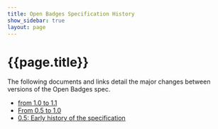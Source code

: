 ```yaml
---
title: Open Badges Specification History
show_sidebar: true
layout: page
---
```

# {{page.title}}

The following documents and links detail the major changes between versions of the Open Badges spec.

 * [from 1.0 to 1.1](1.1.html)
 * [From 0.5 to 1.0](https://github.com/mozilla/openbadges/wiki/Assertion-Specification-Changes)
 * [0.5: Early history of the specification](https://github.com/mozilla/openbadges-backpack/wiki/Assertions/_history)